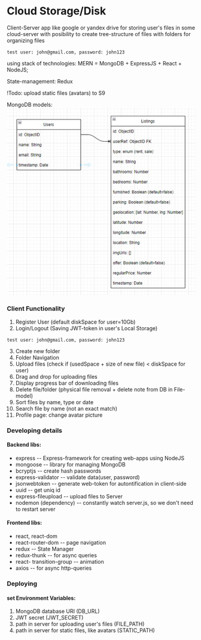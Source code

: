 # Cloud Storage/Disk
Client-Server app like google or yandex drive for storing user's files in some cloud-server with posibility to create tree-structure of files with folders for organizing files
```
test user: john@gmail.com, password: john123
```
using stack of technologies:  MERN = MongoDB + ExpressJS + React + NodeJS;

State-management: Redux

!Todo: upload static files (avatars) to S9

MongoDB models:<br>
![DB Schema](https://github.com/Lerik13/house-marketplace/blob/master/schema_firebase_db.jpg?raw=true "DB Schema")

### Client Functionality
1. Register User (default diskSpace for user=10Gb)
2. Login/Logout (Saving JWT-token in user's Local Storage)
```
test user: john@gmail.com, password: john123
```
3. Create new folder
4. Folder Navigation
5. Upload files (check if (usedSpace + size of new file) < diskSpace for user)
6. Drag and drop for uploading files
7. Display progress bar of downloading files
8. Delete file/folder (physical file removal + delete note from DB in File-model)
9. Sort files by name, type or date
10. Search file by name (not an exact match)
11. Profile page: change avatar picture
                                                                    
### Developing details
#### Backend libs:
- express -- Express-framework for creating web-apps using NodeJS
- mongoose -- library for managing MongoDB
- bcryptjs -- create hash passwords
- express-validator -- validate data(user, password)
- jsonwebtoken -- generate web-token for autontification in client-side
- uuid -- get uniq id
- express-fileupload -- upload files to Server
- nodemon (dependency) -- constantly watch server.js, so we don't need to restart server

#### Frontend libs:
  - react, react-dom
  - react-router-dom -- page navigation
  - redux -- State Manager
  - redux-thunk -- for async queries
  - react- transition-group -- animation
  - axios -- for async http-queries

### Deploying
#### set Environment Variables:
1. MongoDB database URI (DB_URL)
2. JWT secret (JWT_SECRET)
3. path in server for uploading user's files (FILE_PATH)
4. path in server for static files, like avatars (STATIC_PATH)
